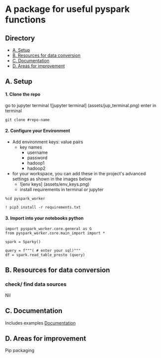 # A package for useful pyspark functions

##  Directory

- [A. Setup](#markdown-header-a-setup)
- [B. Resources for data conversion](#markdown-header-b-resources-for-data-conversion)
- [C. Documentation](#markdown-header-c-documentation)
- [D. Areas for improvement]( #markdown-header-d-areas-for-improvement)

## A. Setup

#### 1. Clone the repo
go to jupyter terminal ![jupyter terminal] (assets/jup_terminal.png)
enter in terminal
```
git clone #repo-name
```

#### 2. Configure your Environment
- Add environment keys: value pairs
  - key names
    - username
    - password
    - hadoop1
    - hadoop2
- for your workspace, you can add these in the project's advanced settings as shown in the images below
  - ![env keys] (assets/env_keys.png) 
  - install requirements in terminal or jupyter
```
%cd pyspark_worker
```
```
! pip3 install -r requirements.txt
```

#### 3. Import into your notebooks python
```
import pyspark_worker.core.general as G 
from pyspark_worker.core.main_import import *

spark = Sparky()
```

```
query = f"""( # enter your sql)""" 
df = spark.read_table_presto (query)
```
## B. Resources for data conversion
### check/ find data sources

Nil

## C. Documentation
Includes examples
[ Documentation](examples)


## D. Areas for improvement
Pip packaging 
